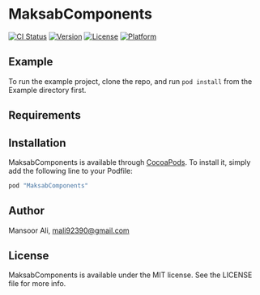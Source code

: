 # MaksabComponents

[![CI Status](http://img.shields.io/travis/zainincubasys/MaksabComponents.svg?style=flat)](https://travis-ci.org/zainincubasys/MaksabComponents)
[![Version](https://img.shields.io/cocoapods/v/MaksabComponents.svg?style=flat)](http://cocoapods.org/pods/MaksabComponents)
[![License](https://img.shields.io/cocoapods/l/MaksabComponents.svg?style=flat)](http://cocoapods.org/pods/MaksabComponents)
[![Platform](https://img.shields.io/cocoapods/p/MaksabComponents.svg?style=flat)](http://cocoapods.org/pods/MaksabComponents)

## Example

To run the example project, clone the repo, and run `pod install` from the Example directory first.

## Requirements

## Installation

MaksabComponents is available through [CocoaPods](http://cocoapods.org). To install
it, simply add the following line to your Podfile:

```ruby
pod "MaksabComponents"
```

## Author

Mansoor Ali, mali92390@gmail.com

## License

MaksabComponents is available under the MIT license. See the LICENSE file for more info.
